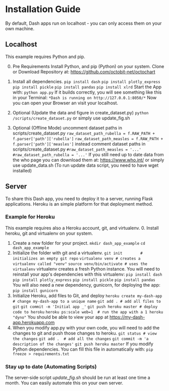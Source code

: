 # Installation Guide

By default, Dash apps run on localhost - you can only access them on your own machine.

## Localhost

This example requires Python and pip.

0. Pre Requirements
Install Python, and pip (Python) on your system.
Clone or Download Repository at: <https://github.com/octobit-net/octochart>

1. Install all dependencies.
`pip install dash`
`pip install plotly_express`
`pip install pickle`
`pip install pandas`
`pip install xlrd`
Start the App with:
`python app.py`
If it builds correctly, you will see something like this in your Terminal:
`*Dash is running on http://127.0.0.1:8050/*`
Now you can open your Browser an visit your localhost.

2. Optional (Update the data and figure in create_dataset.py)
`python /scripts/create_dataset.py`
or simply use update_fig.sh

3. Optional (Offline Mode)
uncomment dataset paths in scripts/create_dataset.py
    `raw_dataset_path_rubella = f.RAW_PATH + f.parser['path']['rubella']`
    `raw_dataset_path_measles = f.RAW_PATH + f.parser['path']['measles']`
instead comment dataset paths in scripts/create_dataset.py
    `#raw_dataset_path_measles = '...'`
    `#raw_dataset_path_rubella = '...'`
If you still need up to date data from the who page you can download them at: <https://www.who.int/>
or simply use update_data.sh (To run update data script, you need to have wget installed)

## Server

To share this Dash app, you need to deploy it to a server, running Flask applications.
Heroku is an simple platform for that deployment method.

### Example for Heroku

This example requires also a Heroku account, git, and virtualenv.
0. Install heroku, git and virtualenv on your system.

1. Create a new folder for your project.
`mkdir dash_app_example`
`cd dash_app_example`
2. Initialize the folder with git and a virtualenv.
`git init        # initializes an empty git repo`
`virtualenv venv # creates a virtualenv called "venv"`
`source venv/bin/activate # uses the virtualenv`
virtualenv creates a fresh Python instance. You will need to reinstall your app's dependencies with this virtualenv:
`pip install dash`
`pip install plotly_express`
`pip install pickle`
`pip install pandas`
You will also need a new dependency, gunicorn, for deploying the app:
`pip install gunicorn`
3. Initialize Heroku, add files to Git, and deploy
`heroku create my-dash-app # change my-dash-app to a unique name`
`git add . # add all files to git`
`git commit -m 'Initial app _'`
`git push heroku master # deploy code to heroku`
`heroku ps:scale web=1  # run the app with a 1 heroku "dyno"`
You should be able to view your app at <https://my-dash-app.herokuapp.com>
4. When you modify app.py with your own code, you will need to add the changes to git and push those changes to heroku.
`git status # view the changes`
`git add .  # add all the changes`
`git commit -m 'a description of the changes'`
`git push heroku master`
If you modify Python dependencies. You can fill this file in automatically with:
`pip freeze > requirements.txt`

### Stay up to date (Automating Scripts)

The server-side script *update_fig.sh* should be run at least one time a month. You can easily automate this on your own server.
